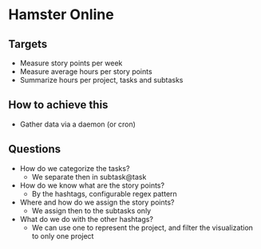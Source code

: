 Hamster Online
==============

## Targets
- Measure story points per week
- Measure average hours per story points
- Summarize hours per project, tasks and subtasks

## How to achieve this
- Gather data via a daemon (or cron)

## Questions
- How do we categorize the tasks?
  - We separate then in subtask@task
- How do we know what are the story points?
  - By the hashtags, configurable regex pattern
- Where and how do we assign the story points?
  - We assign then to the subtasks only
- What do we do with the other hashtags?
  - We can use one to represent the project, and filter the visualization to only one project
